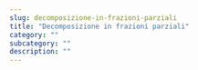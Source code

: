 ```yaml
---
slug: decomposizione-in-frazioni-parziali
title: "Decomposizione in frazioni parziali"
category: ""
subcategory: ""
description: ""
---
```


